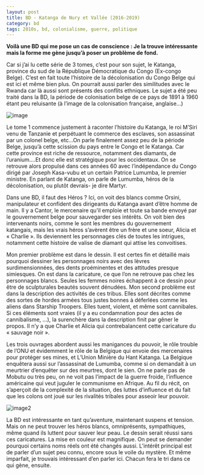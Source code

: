 ```yaml
---
layout: post
title: BD - Katanga de Nury et Vallée (2016-2019)
category: bd
tags: 2010s, bd, colonialisme, guerre, politique
---
```


**Voilà une BD qui me pose un cas de conscience : Je la trouve intéressante mais la forme me gène jusqu’à poser un problème de fond.**

Car si j’ai lu cette série de 3 tomes, c’est pour son sujet, le Katanga, province du sud de la République Démocratique du Congo (Ex-congo Belge). C’est en fait toute l’histoire de la décolonisation du Congo Belge qui est ici et même bien plus. On pourrait aussi parler des similitudes avec le Rwanda car là aussi sont présents des conflits ethniques. Le sujet a été peu traité dans la BD, la période de colonisation belge de ce pays de 1891 à 1960 étant peu reluisante (à l’image de la colonisation française, anglaise…)

![image](https://cheziceman.files.wordpress.com/2020/02/katanga1.jpeg)

Le tome 1 commence justement à raconter l’histoire du Katanga, le roi M’Siri venu de Tanzanie et perpétuant le commerce des esclaves, son assassinat par un colonel belge, etc…On parle finalement assez peu de la période Belge, jusqu’à cette scission du pays entre le Congo et le Katanga. Car cette province est riche de ressource, notamment des diamants, de l’uranium….Et donc elle est stratégique pour les occidentaux. On se retrouve alors propulsé dans ces années 60 avec l’indépendance du Congo dirigé par Joseph Kasa-vubu et un certain Patrice Lumumba, le premier ministre. En parlant de Katanga, on parle de Lumumba, héros de la décolonisation, ou plutôt devrais- je dire Martyr.

Dans une BD, il faut des Héros ? Ici, on voit des blancs comme Orsini, manipulateur et confident des dirigeants du Katanga avant d’être homme de main. Il y a Cantor, le mercenaire qu’il emploie et toute sa bande envoyé par le gouvernement belge pour sauvegarder ses intérêts. On voit bien des intervenants noirs, comme le sont les membres du gouvernement katangais, mais les vrais héros s’avèrent être un frère et une soeur, Alicia et « Charlie ». Ils deviennent les personnages clés de toutes les intrigues, notamment cette histoire de valise de diamant qui attise les convoitises.

Mon premier problème est dans le dessin. Il est certes fin et détaillé mais pourquoi dessiner les personnages noirs avec des lèvres surdimensionnées, des dents proéminentes et des attitudes presque simiesques. On est dans la caricature, ce que l’on ne retrouve pas chez les personnages blancs. Seules les femmes noires échappent à ce dessin pour être de sculpturales beautés souvent dénudées. Mon second problème est dans la description des activités de ces tribus. Elles sont décrites comme des sortes de hordes armées tous justes bonnes à déferlées comme les aliens dans Starship Troopers. Elles tuent, violent, et même sont cannibales. Si ces éléments sont vraies (il y a eu condamnation pour des actes de cannibalisme, …), la surenchère dans la description finit par gêner le propos. Il n’y a que Charlie et Alicia qui contrebalancent cette caricature du « sauvage noir ».

Les trois ouvrages abordent aussi les manigances du pouvoir, le rôle trouble de l’ONU et évidemment le rôle de la Belgique qui envoie des mercenaires pour protéger ses mines, et L’Union Minière du Hant Katanga. La Belgique enquêtera aussi sur l’assassinat de Lumumba, comme si on demandait à un meurtrier d’enquêter sur des meurtres, dont le sien. On ne parle pas de Mobutu ou très peu, on ne voit pas l’impact de la guerre froide, l’influence américaine qui veut juguler le communisme en Afrique. Au fil du récit, on s’aperçoit de la complexité de la situation, des luttes d’influence et du fait que les colons ont joué sur les rivalités tribales pour asseoir leur pouvoir.

![image2](https://cheziceman.files.wordpress.com/2020/02/katanga2.jpeg)

La BD est intéressante en tant qu’aventure, maintenant suspens et tension. Mais on ne peut trouver les héros blancs, omniprésents, sympathiques, même quand ils luttent pour sauver leur peau. Le dessin serait réussi sans ces caricatures. La mise en couleur est magnifique. On peut se demander pourquoi certains noms réels ont été changés aussi. L’intérêt principal est de parler d’un sujet peu connu, encore sous le voile du mystère. Et même imparfait, je trouvais intéressant d’en parler ici. Chacun fera le tri dans ce qui gène, ensuite.
